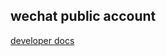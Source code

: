 ## wechat public account
[developer docs](https://developers.weixin.qq.com/doc/offiaccount/Message_Management/Receiving_standard_messages.html)